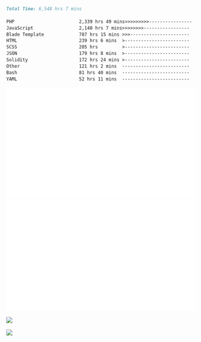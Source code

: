 <!--START_SECTION:waka-->

```markdown
Total Time: 6,548 hrs 7 mins

PHP                        2,339 hrs 49 mins>>>>>>>>>----------------   35.08 %
JavaScript                 2,140 hrs 7 mins>>>>>>>>-----------------   32.09 %
Blade Template             787 hrs 15 mins >>>----------------------   11.80 %
HTML                       239 hrs 6 mins  >------------------------   03.59 %
SCSS                       205 hrs         >------------------------   03.07 %
JSON                       179 hrs 8 mins  >------------------------   02.69 %
Solidity                   172 hrs 24 mins >------------------------   02.59 %
Other                      121 hrs 2 mins  -------------------------   01.81 %
Bash                       81 hrs 40 mins  -------------------------   01.22 %
YAML                       52 hrs 11 mins  -------------------------   00.78 %
```

<!--END_SECTION:waka-->

![](https://raw.githubusercontent.com/DrMaxis/github-stats-transparent/output/generated/overview.svg)
![](https://raw.githubusercontent.com/DrMaxis/github-stats-transparent/output/generated/languages.svg)

![](https://git-readme-stats-drmaxis-projects.vercel.app/api?username=drmaxis&show_icons=true&theme=outrun&count_private=true&show=reviews,discussions_started,discussions_answered,prs_merged,prs_merged_percentage&custom_title=2024%20Github%20Rank)
 
<a href="https://count.getloli.com/"><img src="https://count.getloli.com/get/@:maxis-the-alchemist?theme=rule34"></a>
<!-- https://count.getloli.com/get/@alchemist?theme=rule34 -->
<br>
